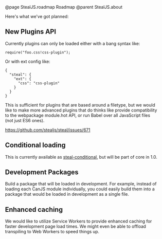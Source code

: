 @page StealJS.roadmap Roadmap
@parent StealJS.about

Here's what we've got planned:

## New Plugins API

Currently plugins can only be loaded either with a bang syntax like:

```
require("foo.css!css-plugin");
```

Or with ext config like:

```
{
  "steal": {
    "ext": {
      "css": "css-plugin"
    }
  }
}
```

This is sufficient for plugins that are based around a filetype, but we would like to make more advanced plugins that do thinks like provide compatibility to the webpackage module.hot API, or run Babel over all JavaScript files (not just ES6 ones).

https://github.com/stealjs/steal/issues/671

## Conditional loading

This is currently available as [steal-conditional](https://github.com/stealjs/conditional), but will be part of core in 1.0.

## Development Packages

Build a package that will be loaded in development. For example, instead of
loading each CanJS module individually, you could easily build them
into a package that would be loaded in development as a single file.

## Enhanced caching

We would like to utilize Service Workers to provide enhanced caching for faster development page load times. We might even be able to offload transpiling to Web Workers to speed things up.

